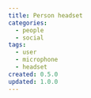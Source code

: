 ```yaml
---
title: Person headset
categories:
  - people
  - social
tags:
  - user
  - microphone
  - headset
created: 0.5.0
updated: 1.0.0
---
```

